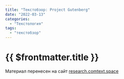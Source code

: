 ```yaml
---
title: "Текстобзор: Project Gutenberg"
date: "2022-03-13"
categories:
  - "Текстология"
tags:
  - "текстобзор"
---
```


# {{ $frontmatter.title }}

Материал перенесен на сайт [research.comtext.space](https://research.comtext.space)